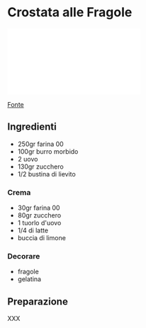 # Crostata alle Fragole

![Crostata alle Fragole](immagini/crostata-alle-fragole.md)

[Fonte](http://lesempliciricettedinonnapapera.blogspot.it/2010/06/crostata-alle-fragole.html)

## Ingredienti

- 250gr farina 00
- 100gr burro morbido
- 2 uovo
- 130gr zucchero
- 1/2 bustina di lievito

### Crema

- 30gr farina 00
- 80gr zucchero
- 1 tuorlo d'uovo
- 1/4 di latte
- buccia di limone

### Decorare

- fragole
- gelatina

## Preparazione

XXX
